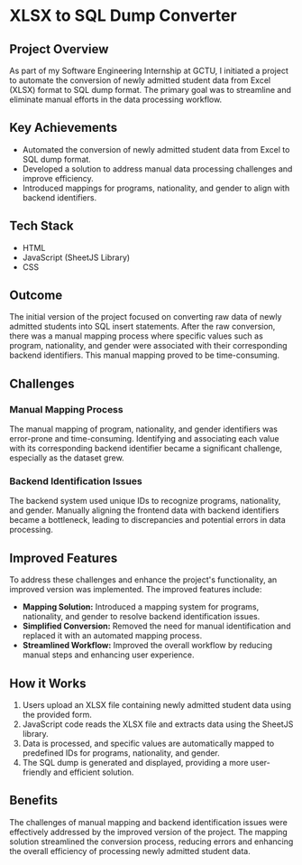 # XLSX to SQL Dump Converter

## Project Overview

As part of my Software Engineering Internship at GCTU, I initiated a project to automate the conversion of newly admitted student data from Excel (XLSX) format to SQL dump format. The primary goal was to streamline and eliminate manual efforts in the data processing workflow.

## Key Achievements

- Automated the conversion of newly admitted student data from Excel to SQL dump format.
- Developed a solution to address manual data processing challenges and improve efficiency.
- Introduced mappings for programs, nationality, and gender to align with backend identifiers.

## Tech Stack

- HTML
- JavaScript (SheetJS Library)
- CSS

## Outcome

The initial version of the project focused on converting raw data of newly admitted students into SQL insert statements. After the raw conversion, there was a manual mapping process where specific values such as program, nationality, and gender were associated with their corresponding backend identifiers. This manual mapping proved to be time-consuming.

## Challenges

### Manual Mapping Process

The manual mapping of program, nationality, and gender identifiers was error-prone and time-consuming. Identifying and associating each value with its corresponding backend identifier became a significant challenge, especially as the dataset grew.

### Backend Identification Issues

The backend system used unique IDs to recognize programs, nationality, and gender. Manually aligning the frontend data with backend identifiers became a bottleneck, leading to discrepancies and potential errors in data processing.

## Improved Features

To address these challenges and enhance the project's functionality, an improved version was implemented. The improved features include:

- **Mapping Solution:** Introduced a mapping system for programs, nationality, and gender to resolve backend identification issues.
- **Simplified Conversion:** Removed the need for manual identification and replaced it with an automated mapping process.
- **Streamlined Workflow:** Improved the overall workflow by reducing manual steps and enhancing user experience.

## How it Works

1. Users upload an XLSX file containing newly admitted student data using the provided form.
2. JavaScript code reads the XLSX file and extracts data using the SheetJS library.
3. Data is processed, and specific values are automatically mapped to predefined IDs for programs, nationality, and gender.
4. The SQL dump is generated and displayed, providing a more user-friendly and efficient solution.

## Benefits

The challenges of manual mapping and backend identification issues were effectively addressed by the improved version of the project. The mapping solution streamlined the conversion process, reducing errors and enhancing the overall efficiency of processing newly admitted student data.
